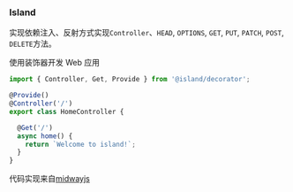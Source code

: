 ### Island 
实现依赖注入、反射方式实现`Controller`、`HEAD`, `OPTIONS`, `GET`, `PUT`, `PATCH`, `POST`, `DELETE`方法。

使用装饰器开发 Web 应用
```js
import { Controller, Get, Provide } from '@island/decorator';

@Provide()
@Controller('/')
export class HomeController {

  @Get('/')
  async home() {
    return `Welcome to island!`;
  }
}
```
代码实现来自[midwayjs](https://github.com/midwayjs/midway)